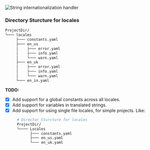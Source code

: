 ![String internationalization handler](https://i.imgur.com/3UBXzNe.png)

### Directory Sturcture for locales
```bash
ProjectDir/
└─── locales
     ├─── constants.yaml
     ├─── en_us
     │    ├─── error.yaml
     │    ├─── info.yaml
     │    └─── warn.yaml
     ├─── en_uk
     │    ├─── error.yaml
     │    ├─── info.yaml
     │    └─── warn.yaml
     └─── en_in.yaml
```


**TODO:**
- [X] Add support for a global constants across all locales.
- [X] Add support for variables in translated strings.
- [x] Add support for using single file locales, for simple projects. Like:
  ```bash
    # Director Sturcture for locales
    ProjectDir/
    └──── Locales
          ├─── constants.yaml
          ├─── en_us.yaml
          └─── en_uk.yaml
  ```
